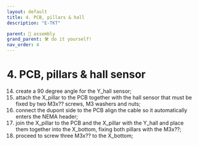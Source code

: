 ```yaml
---
layout: default
title: 4. PCB, pillars & hall
description: "E-TKT"

parent: 🧩 assembly
grand_parent: 🛠️ do it yourself!
nav_order: 4
---
```


# **4. PCB, pillars & hall sensor**

14. create a 90 degree angle for the Y_hall sensor;
15. attach the X_pillar to the PCB together with the hall sensor that must be fixed by two M3x?? screws, M3 washers and nuts;
16. connect the dupont side to the PCB align the cable so it automatically enters the NEMA header;
17. join the X_pillar to the PCB and the X_pillar with the Y_hall and place them together into the X_bottom, fixing both pillars with the M3x??;
18. proceed to screw three M3x?? to the X_bottom;